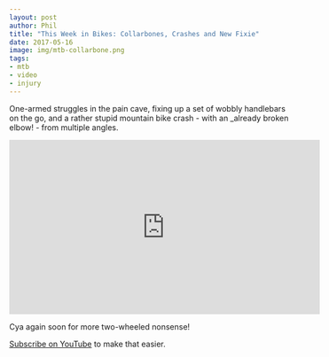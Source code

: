 ```yaml
---
layout: post
author: Phil
title: "This Week in Bikes: Collarbones, Crashes and New Fixie"
date: 2017-05-16
image: img/mtb-collarbone.png
tags:
- mtb
- video
- injury
---
```


One-armed struggles in the pain cave, fixing up a set of wobbly handlebars on the go, and a rather stupid mountain bike crash - with an _already broken elbow! - from multiple angles.

<center><iframe width="560" height="315" src="https://www.youtube.com/embed/-Rba0RHc6_w" frameborder="0" allowfullscreen></iframe></center>

Cya again soon for more two-wheeled nonsense!

[Subscribe on YouTube](https://www.youtube.com/channel/UCM4bV2eky1V9_wH3w9xvpfQ) to make that easier.

